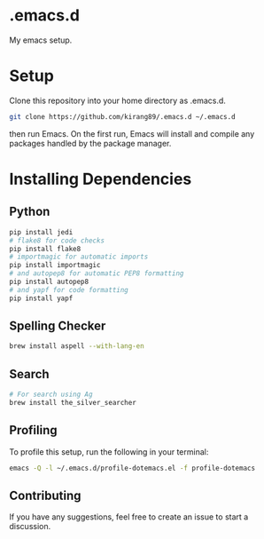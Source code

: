 # .emacs.d

My emacs setup.

# Setup

Clone this repository into your home directory as .emacs.d.

```bash
git clone https://github.com/kirang89/.emacs.d ~/.emacs.d
```

then run Emacs. On the first run, Emacs will install and compile any packages handled by the package manager.

# Installing Dependencies

## Python
```bash
pip install jedi
# flake8 for code checks
pip install flake8
# importmagic for automatic imports
pip install importmagic
# and autopep8 for automatic PEP8 formatting
pip install autopep8
# and yapf for code formatting
pip install yapf
```

## Spelling Checker
```bash
brew install aspell --with-lang-en
```

## Search
```bash
# For search using Ag
brew install the_silver_searcher
```

## Profiling

To profile this setup, run the following in your terminal:
```bash
emacs -Q -l ~/.emacs.d/profile-dotemacs.el -f profile-dotemacs
```

## Contributing
If you have any suggestions, feel free to create an issue to start a
discussion.
